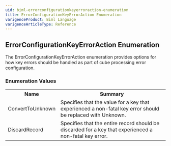 ```yaml
---
uid: biml-errorconfigurationkeyerroraction-enumeration
title: ErrorConfigurationKeyErrorAction Enumeration
varigenceProduct: Biml Language
varigenceArticleType: Reference
---
```


## ErrorConfigurationKeyErrorAction Enumeration<div class="LanguageSummary"><div class ="SummaryItem">The ErrorConfigurationKeyErrorAction enumeration provides options for how key errors should be handled as part of cube processing error configuration.</div></div><div class="EnumValueGroup">### Enumeration Values<table id="EnumValue" class="MemberList"><tbody><tr><th class="MemberNameColumnHeader">Name</th><th class="MemberSummaryColumnHeader">Summary</th></tr><tr class="cd0"><td class="MemberName">ConvertToUnknown</td><td class="MemberSummary"><div class ="SummaryItem">Specifies that the value for a key that experienced a non-fatal key error should be replaced with Unknown.</div> </td></tr><tr class="cd1"><td class="MemberName">DiscardRecord</td><td class="MemberSummary"><div class ="SummaryItem">Specifies that the entire record should be discarded for a key that experienced a non-fatal key error.</div> </td></tr></tbody></table></div>